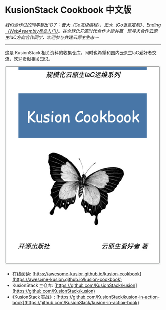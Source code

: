 # KusionStack Cookbook 中文版

*我们合作过的同学都出书了：[曹大（Go高级编程）](https://book.douban.com/subject/34442131)、[史大（Go语言定制）](https://book.douban.com/subject/35852237)、[Ending（WebAssembly标准入门）](https://book.douban.com/subject/30396640)。在全球化开源时代合作才能共赢，现寻求合作云原生IaC方向合作同学，欢迎参与共建云原生生态～*

---

这是 KusionStack 相关资料的收集仓库，同时也希望和国内云原生IaC爱好者交流，欢迎贡献相关知识。

![](cover.jpg)

- 在线阅读: [https://awesome-kusion.github.io/kusion-cookbook](https://awesome-kusion.github.io/kusion-cookbook)
- KusionStack 主仓库: [https://github.com/KusionStack/kusion](https://github.com/KusionStack/kusion)
- 《KusionStack 实战》: [https://github.com/KusionStack/kusion-in-action-book](https://github.com/KusionStack/kusion-in-action-book)

